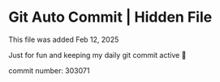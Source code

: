 # Git Auto Commit | Hidden File

This file was added Feb 12, 2025

Just for fun and keeping my daily git commit active 🤪

commit number: 303071
